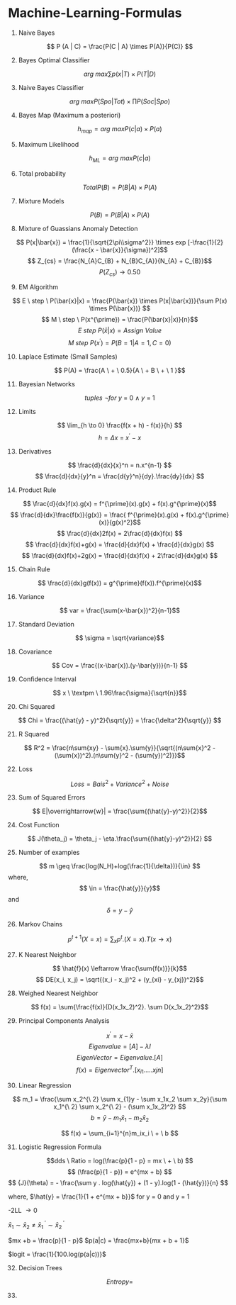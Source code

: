# Machine-Learning-Formulas

1. Naive Bayes

$$ P (A | C) = \frac{P(C | A) \times P(A)}{P(C)} $$

2. Bayes Optimal Classifier

$$ arg \ max\sum p(x|T) \times P(T|D)$$

3. Naive Bayes Classifier 

$$ arg \ max P(Spo|Tot) \times \prod P(Soc|Spo) $$

4. Bayes Map (Maximum a posteriori)

$$ h_{map} = arg \ max P(c|a) \times P(a) $$

5. Maximum Likelihood

$$ h_{ML}  = arg \ max P(c|a) $$

6. Total probability

$$ Total P(B) = P(B|A) \times P(A) $$

7. Mixture Models

$$ P(B) = P(B|A) \times P(A)$$

8. Mixture of Guassians Anomaly Detection

$$ P(x|\bar{x}) = \frac{1}{\sqrt{2\pi\\sigma^2}} \times exp [-\frac{1}{2}(\frac{x - \bar{x}}{\sigma})^2]$$
$$ Z_{cs} = \frac{N_{A}C_{B} + N_{B}C_{A}}{N_{A} + C_{B}}$$
$$ P(Z_{cs}) \rightarrow  0.50$$

9. EM Algorithm

$$ E \ step \ P(\bar{x}|x) = \frac{P(\bar{x}) \times P(x|\bar{x})}{\sum P(x) \times P(\bar{x})} $$
$$ M \ step \ P(x^{\prime}) = \frac{P(\bar{x}|x)}{n}$$
$$ E \ step  \ P(\bar{x}|x) = Assign \ Value $$
$$ M \ step  \ P(x^{\prime}) = P(B = 1 | A = 1 , C = 0 )$$

10. Laplace Estimate (Small Samples)

$$ P(A) = \frac{A \ + \ 0.5}{A \ + B \ + \ 1 }$$

11. Bayesian Networks

$$ tuples \ \neg for \ y \ = \ 0 \ \land \ y \ = \ 1$$

12. Limits 

$$ \lim_{h \to 0} \frac{f(x + h) - f(x)}{h} $$
$$ h = \Delta{x} \ = \ x^{\prime} \ - \ x  $$

13. Derivatives

$$  \frac{d}{dx}{x}^n = n.x^{n-1} $$
$$ \frac{d}{dx}{y}^n = \frac{d{y}^n}{dy}.\frac{dy}{dx} $$

14. Product Rule

$$ \frac{d}{dx}f(x).g(x) = f^{\prime}(x).g(x) + f(x).g^{\prime}(x)$$
$$ \frac{d}{dx}\frac{f(x)}{g(x)} = \frac{ f^{\prime}(x).g(x) + f(x).g^{\prime}(x)}{g(x)^2}$$
$$ \frac{d}{dx}2f(x) = 2\frac{d}{dx}f(x) $$
$$ \frac{d}{dx}f(x)+g(x) = \frac{d}{dx}f(x) + \frac{d}{dx}g(x) $$
$$ \frac{d}{dx}f(x)+2g(x) = \frac{d}{dx}f(x) + 2\frac{d}{dx}g(x) $$

15. Chain Rule

$$ \frac{d}{dx}g(f(x)) = g^{\prime}(f(x)).f^{\prime}(x)$$

16. Variance

$$ var = \frac{\sum(x-\bar{x})^2}{n-1}$$

17. Standard Deviation

$$ \sigma = \sqrt{variance}$$

18. Covariance

$$ Cov = \frac{(x-\bar{x}).(y-\bar{y})}{n-1} $$

19. Confidence Interval

$$ x \ \textpm \ 1.96\frac{\sigma}{\sqrt{n}}$$

20. Chi Squared

$$ Chi = \frac{(\hat{y} - y)^2}{\sqrt{y}} = \frac{\delta^2}{\sqrt{y}} $$

21. R Squared

$$ R^2 = \frac{n\sum{xy} - \sum{x}.\sum{y}}{\sqrt{(n\sum{x}^2 - (\sum{x})^2).(n\sum{y}^2 - (\sum{y})^2)}}$$

22. Loss

$$ Loss = {Bais}^2 + {Variance}^2 + Noise$$

23. Sum of Squared Errors

$$ E|\overrightarrow{w}| = \frac{\sum{(\hat{y}-y)^2}}{2}$$

24. Cost Function

$$ J(\theta_j) = \theta_j - \eta.\frac{\sum{(\hat{y}-y)^2}}{2} $$

25. Number of examples

$$ m \geq \frac{log(N_H)+log(\frac{1}{\delta})}{\in} $$
where,
$$ \in = \frac{\hat{y}}{y}$$ and $$ \delta = y - \hat{y}$$

26. Markov Chains

$$ p^{t+1}(X = x) = \sum_xp^t.(X = x).T(x \to x)$$

27. K Nearest Neighbor

$$ \hat{f}(x) \leftarrow \frac{\sum{f(x)}}{k}$$
$$ DE(x_i, x_j) = \sqrt{(x_i - x_j)^2 + (y_{xi} - y_{xj})^2}$$

28. Weighed Nearest Neighbor

$$ f(x) = \sum{\frac{f(x)}{D(x_1x_2)^2}. \sum D(x_1x_2)^2}$$

29. Principal Components Analysis

$$ x^{'}= x - \bar{x}$$
$$ Eigenvalue = [A] - \lambda{I} $$
$$ EigenVector = Eigenvalue.[A]$$
$$ f(x) = Eigenvector^{T}.[x_{i1}.....x{jn}] $$

30. Linear Regression

$$ m_1 = \frac{\sum x_2^{\ 2} \sum x_{1}y - \sum x_1x_2 \sum x_2y}{\sum x_1^{\ 2} \sum x_2^{\ 2} - (\sum x_1x_2)^2} $$
$$ b = \bar{y} - m_1 \bar{x}_1 - m_2 \bar{x}_2 $$ 

$$ f(x) = \sum_{i=1}^{n}m_ix_i \ + \ b $$

31. Logistic Regression Formula

$$dds \ Ratio = log(\frac{p}{1 - p} = mx \ + \ b) $$
$$ (\frac{p}{1 - p}) = e^{mx + b}  $$
$$ \{J}(\theta) = - \frac{\sum y . log(\hat{y}) + (1 - y).log(1 - (\hat{y})}{n} $$

where,
$\hat{y} = \frac{1}{1 + e^{mx + b}}$
for y = 0 and y = 1 

-2LL $\rightarrow 0$

$\bar{x}_1 \sim \bar{x}_2 \ne \bar{x}_1^{\ '} \sim \bar{x}_2^{\ '}$

$mx +b = \frac{p}{1 - p}$
$p(a|c) = \frac{mx+b}{mx + b + 1}$

$logit = \frac{1}{100.log(p(a|c))}$

32. Decision Trees

$$ Entropy = $$

33. 
